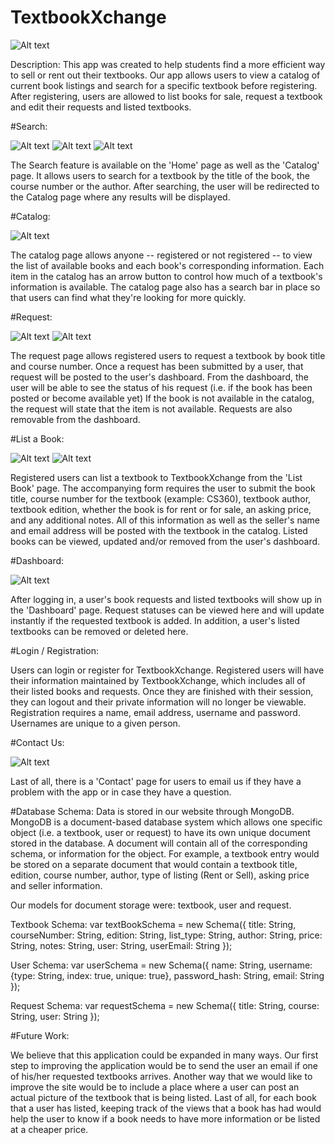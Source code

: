 # TextbookXchange

![Alt text](https://github.com/ekisu/TextBookXchange/blob/master/app/img/home.png)

Description:
This app was created to help students find a more efficient way to sell or rent out their textbooks. Our app allows users to view a catalog of current book listings and search for a specific textbook before registering. After registering, users are allowed to list books for sale, request a textbook and edit their requests and listed textbooks. 

#Search:

![Alt text](https://github.com/ekisu/TextBookXchange/blob/master/app/img/search2.png)
![Alt text](https://github.com/ekisu/TextBookXchange/blob/master/app/img/search1.png)
![Alt text](https://github.com/ekisu/TextBookXchange/blob/master/app/img/search3.png)

The Search feature is available on the 'Home' page as well as the 'Catalog' page. It allows users to search for a textbook by the title of the book, the course number or the author. After searching, the user will be redirected to the Catalog page where any results will be displayed. 

#Catalog:

![Alt text](https://github.com/ekisu/TextBookXchange/blob/master/app/img/catalog.png)

The catalog page allows anyone -- registered or not registered -- to view the list of available books and each book's corresponding information. Each item in the catalog has an arrow button to control how much of a textbook's information is available. The catalog page also has a search bar in place so that users can find what they're looking for more quickly. 

#Request:

![Alt text](https://github.com/ekisu/TextBookXchange/blob/master/app/img/request1.png)
![Alt text](https://github.com/ekisu/TextBookXchange/blob/master/app/img/request2.png)

The request page allows registered users to request a textbook by book title and course number. Once a request has been submitted by a user, that request will be posted to the user's dashboard. From the dashboard, the user will be able to see the status of his request (i.e. if the book has been posted or become available yet) If the book is not available in the catalog, the request will state that the item is not available. Requests are also removable from the dashboard.

#List a Book:

![Alt text](https://github.com/ekisu/TextBookXchange/blob/master/app/img/listbook1.png)
![Alt text](https://github.com/ekisu/TextBookXchange/blob/master/app/img/listbook2.png)

Registered users can list a textbook to TextbookXchange from the 'List Book' page. The accompanying form requires the user to submit the book title, course number for the textbook (example: CS360), textbook author, textbook edition, whether the book is for rent or for sale, an asking price, and any additional notes. All of this information as well as the seller's name and email address will be posted with the textbook in the catalog. Listed books can be viewed, updated and/or removed from the user's dashboard.

#Dashboard:

![Alt text](https://github.com/ekisu/TextBookXchange/blob/master/app/img/dashboard1.png)

After logging in, a user's book requests and listed textbooks will show up in the 'Dashboard' page. Request statuses can be viewed here and will update instantly if the requested textbook is added. In addition, a user's listed textbooks can be removed or deleted here.

#Login / Registration:

Users can login or register for TextbookXchange. Registered users will have their information maintained by TextbookXchange, which includes all of their listed books and requests. Once they are finished with their session, they can logout and their private information will no longer be viewable. Registration requires a name, email address, username and password. Usernames are unique to a given person.

#Contact Us:

![Alt text](https://github.com/ekisu/TextBookXchange/blob/master/app/img/contact.png)

Last of all, there is a 'Contact' page for users to email us if they have a problem with the app or in case they have a question.


#Database Schema:
Data is stored in our website through MongoDB. MongoDB is a document-based database system which allows one specific object (i.e. a textbook, user or request) to have its own unique document stored in the database. A document will contain all of the corresponding schema, or information for the object. For example, a textbook entry would be stored on a separate document that would contain a textbook title, edition, course number, author, type of listing (Rent or Sell), asking price and seller information. 

Our models for document storage were: textbook, user and request.

Textbook Schema:
    var textBookSchema = new Schema({
    	title: String,
    	courseNumber: String,
    	edition: String,
    	list_type: String,
    	author: String,
    	price: String,
    	notes: String,
    	user: String,
    	userEmail: String
    });

User Schema: 
    var userSchema = new Schema({
      name: String,
      username: {type: String, index: true, unique: true},
      password_hash: String,
      email: String
    });
    
Request Schema:
    var requestSchema = new Schema({
    	title: String,
    	course: String,
    	user: String
    });


#Future Work:

We believe that this application could be expanded in many ways. Our first step to improving the application would be to send the user an email if one of his/her requested textbooks arrives. Another way that we would like to improve the site would be to include a place where a user can post an actual picture of the textbook that is being listed. Last of all, for each book that a user has listed, keeping track of the views that a book has had would help the user to know if a book needs to have more information or be listed at a cheaper price. 






